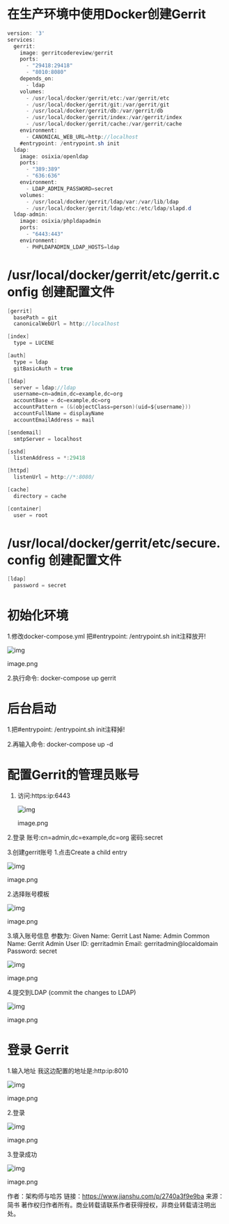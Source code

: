 # 在生产环境中使用Docker创建Gerrit



```csharp
version: '3'
services:
  gerrit:
    image: gerritcodereview/gerrit
    ports:
      - "29418:29418"
      - "8010:8080"
    depends_on:
      - ldap
    volumes:
      - /usr/local/docker/gerrit/etc:/var/gerrit/etc
      - /usr/local/docker/gerrit/git:/var/gerrit/git
      - /usr/local/docker/gerrit/db:/var/gerrit/db
      - /usr/local/docker/gerrit/index:/var/gerrit/index
      - /usr/local/docker/gerrit/cache:/var/gerrit/cache
    environment:
      - CANONICAL_WEB_URL=http://localhost
    #entrypoint: /entrypoint.sh init
  ldap:
    image: osixia/openldap
    ports:
      - "389:389"
      - "636:636"
    environment:
      - LDAP_ADMIN_PASSWORD=secret
    volumes:
      - /usr/local/docker/gerrit/ldap/var:/var/lib/ldap
      - /usr/local/docker/gerrit/ldap/etc:/etc/ldap/slapd.d
  ldap-admin:
    image: osixia/phpldapadmin
    ports:
      - "6443:443"
    environment:
      - PHPLDAPADMIN_LDAP_HOSTS=ldap
```

# /usr/local/docker/gerrit/etc/gerrit.config 创建配置文件



```csharp
[gerrit]
  basePath = git
  canonicalWebUrl = http://localhost

[index]
  type = LUCENE

[auth]
  type = ldap
  gitBasicAuth = true

[ldap]
  server = ldap://ldap
  username=cn=admin,dc=example,dc=org
  accountBase = dc=example,dc=org
  accountPattern = (&(objectClass=person)(uid=${username}))
  accountFullName = displayName
  accountEmailAddress = mail

[sendemail]
  smtpServer = localhost

[sshd]
  listenAddress = *:29418

[httpd]
  listenUrl = http://*:8080/

[cache]
  directory = cache

[container]
  user = root
```

# /usr/local/docker/gerrit/etc/secure.config 创建配置文件



```csharp
[ldap]
  password = secret
```

# 初始化环境

1.修改docker-compose.yml
 把#entrypoint: /entrypoint.sh init注释放开!



![img](https:////upload-images.jianshu.io/upload_images/18557813-e695f5604b5aecdf.png?imageMogr2/auto-orient/strip|imageView2/2/w/786/format/webp)

image.png

2.执行命令: docker-compose up gerrit

# 后台启动

1.把#entrypoint: /entrypoint.sh init注释掉!

2.再输入命令: docker-compose up -d

# 配置Gerrit的管理员账号

1. 访问:https:ip:6443

   ![img](https:////upload-images.jianshu.io/upload_images/18557813-4048041c81945ac5.png?imageMogr2/auto-orient/strip|imageView2/2/w/1200/format/webp)

   image.png

2.登录
 账号:cn=admin,dc=example,dc=org
 密码:secret

3.创建gerrit账号
 1.点击Create a child entry



![img](https:////upload-images.jianshu.io/upload_images/18557813-b38fb8aa6ec9d6d2.png?imageMogr2/auto-orient/strip|imageView2/2/w/1200/format/webp)

image.png

2.选择账号模板



![img](https:////upload-images.jianshu.io/upload_images/18557813-46e1f0f8e638ae80.png?imageMogr2/auto-orient/strip|imageView2/2/w/1200/format/webp)

image.png

3.填入账号信息
 参数为:
 Given Name: Gerrit
 Last Name: Admin
 Common Name: Gerrit Admin
 User ID: gerritadmin
 Email: gerritadmin@localdomain
 Password: secret

![img](https:////upload-images.jianshu.io/upload_images/18557813-8bc4c80ae8b98af6.png?imageMogr2/auto-orient/strip|imageView2/2/w/1200/format/webp)

image.png

4.提交到LDAP (commit the changes to LDAP)

![img](https:////upload-images.jianshu.io/upload_images/18557813-bb4f664c610b7163.png?imageMogr2/auto-orient/strip|imageView2/2/w/1200/format/webp)

image.png

# 登录 Gerrit

1.输入地址
 我这边配置的地址是:http:ip:8010

![img](https:////upload-images.jianshu.io/upload_images/18557813-3be7536f51681ac2.png?imageMogr2/auto-orient/strip|imageView2/2/w/1200/format/webp)

image.png

2.登录



![img](https:////upload-images.jianshu.io/upload_images/18557813-3875f813308cc494.png?imageMogr2/auto-orient/strip|imageView2/2/w/1200/format/webp)

image.png

3.登录成功

![img](https:////upload-images.jianshu.io/upload_images/18557813-d86e54bee78a7489.png?imageMogr2/auto-orient/strip|imageView2/2/w/1200/format/webp)

image.png



作者：架构师与哈苏
链接：https://www.jianshu.com/p/2740a3f9e9ba
来源：简书
著作权归作者所有。商业转载请联系作者获得授权，非商业转载请注明出处。